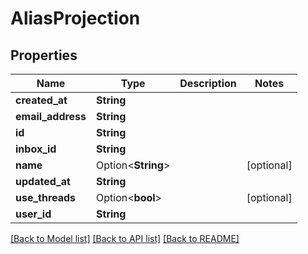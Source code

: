 # AliasProjection

## Properties

| Name              | Type               | Description | Notes      |
| ----------------- | ------------------ | ----------- | ---------- |
| **created_at**    | **String**         |             |
| **email_address** | **String**         |             |
| **id**            | **String**         |             |
| **inbox_id**      | **String**         |             |
| **name**          | Option<**String**> |             | [optional] |
| **updated_at**    | **String**         |             |
| **use_threads**   | Option<**bool**>   |             | [optional] |
| **user_id**       | **String**         |             |

[[Back to Model list]](../README#documentation-for-models) [[Back to API list]](../README#documentation-for-api-endpoints) [[Back to README]](../README)
